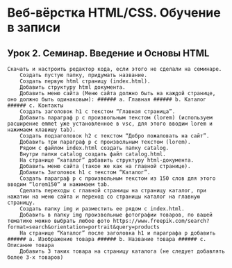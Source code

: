 # Веб-вёрстка HTML/CSS. Обучение в записи
## Урок 2. Семинар. Введение и Основы HTML

    Скачать и настроить редактор кода, если этого не сделали на семинаре.
        Создать пустую папку, придумать название.
        Создать первую html страницу (index.html).
        Добавить структуру html документа.
        Добавить меню сайта (Меню сайта должно быть на каждой странице, оно должно быть одинаковым): ###### a. Главная ###### b. Каталог ###### c. Контакты
        Создать заголовок h1 с текстом “Главная страница”.
        Добавить параграф p с произвольным текстом (lorem) (используем расширение emmet уже установленное в vsc, для этого вводим lorem и нажимаем клавишу tab).
        Создать подзаголовок h2 с текстом “Добро пожаловать на сайт”.
        Добавить три параграф p с произвольным текстом (lorem).
        Рядом с файлом index.html создать папку catalog.
        Внутри папки catalog создать файл catalog.html.
        На странице “каталог” добавить структуру html-документа.
        Добавить меню сайта (такое же как на главной странице).
        Добавить Заголовок h1 с текстом “Каталог”.
        Создать параграф p с произвольным текстом из 150 слов для этого вводим “lorem150” и нажимаем tab.
        Сделать переходы с главной страницы на страницу каталог, при нажатии на меню сайта и переход со страницы каталог на главную страницу.
        Создать папку img и разместить ее рядом с index.html.
        Добавить в папку img произвольные фотографии товаров, по вашей тематике можно выбрать любое фото https://www.freepik.com/search?format=search&orientation=portrait&query=products
        На странице “Каталог” после заголовка h1 и параграфа p добавить ###### a. Изображение товара ###### b. Название товара ###### c. Описание товара
        Добавить 3 таких товара на страницу каталога (не следует добавлять более 3-х товаров)

